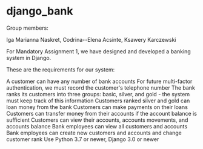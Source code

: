# django_bank

Group members:

Iga Marianna Naskret, Codrina--Elena Acsinte, Ksawery Karczewski

For Mandatory Assignment 1, we have designed and developed a banking system in Django.

These are the requirements for our system:

A customer can have any number of bank accounts
For future multi-factor authentication, we must record the customer's telephone number
The bank ranks its customers into three groups: basic, silver, and gold - the system must keep track of this information
Customers ranked silver and gold can loan money from the bank
Customers can make payments on their loans
Customers can transfer money from their accounts if the account balance is sufficient
Customers can view their accounts, accounts movements, and accounts balance
Bank employees can view all customers and accounts
Bank employees can create new customers and accounts and change customer rank
Use Python 3.7 or newer, Django 3.0 or newer
